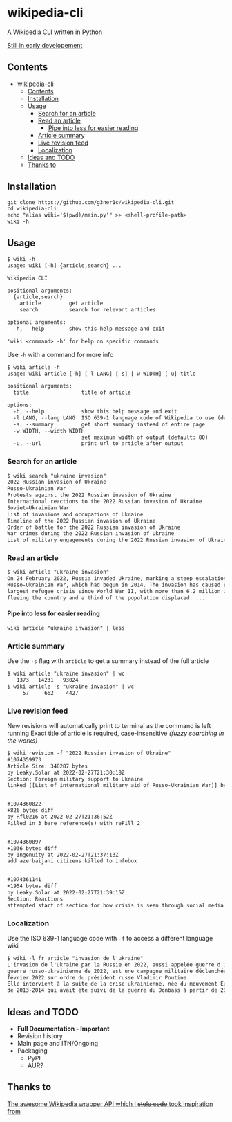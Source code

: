 # wikipedia-cli

A Wikipedia CLI written in Python

[Still in early developement](#ideas-and-todo)

## Contents

- [wikipedia-cli](#wikipedia-cli)
  - [Contents](#contents)
  - [Installation](#installation)
  - [Usage](#usage)
    - [Search for an article](#search-for-an-article)
    - [Read an article](#read-an-article)
      - [Pipe into less for easier reading](#pipe-into-less-for-easier-reading)
    - [Article summary](#article-summary)
    - [Live revision feed](#live-revision-feed)
    - [Localization](#localization)
  - [Ideas and TODO](#ideas-and-todo)
  - [Thanks to](#thanks-to)

## Installation

```txt
git clone https://github.com/g3ner1c/wikipedia-cli.git
cd wikipedia-cli
echo "alias wiki='$(pwd)/main.py'" >> <shell-profile-path>
wiki -h
```

## Usage

```txt
$ wiki -h
usage: wiki [-h] {article,search} ...

Wikipedia CLI

positional arguments:
  {article,search}
    article         get article
    search          search for relevant articles

optional arguments:
  -h, --help        show this help message and exit

'wiki <command> -h' for help on specific commands
```

Use `-h` with a command for more info

```txt
$ wiki article -h
usage: wiki article [-h] [-l LANG] [-s] [-w WIDTH] [-u] title

positional arguments:
  title                 title of article

options:
  -h, --help            show this help message and exit
  -l LANG, --lang LANG  ISO 639-1 language code of Wikipedia to use (default: en)
  -s, --summary         get short summary instead of entire page
  -w WIDTH, --width WIDTH
                        set maximum width of output (default: 80)
  -u, --url             print url to article after output
```

### Search for an article

```txt
$ wiki search "ukraine invasion"
2022 Russian invasion of Ukraine
Russo-Ukrainian War
Protests against the 2022 Russian invasion of Ukraine
International reactions to the 2022 Russian invasion of Ukraine
Soviet–Ukrainian War
List of invasions and occupations of Ukraine
Timeline of the 2022 Russian invasion of Ukraine
Order of battle for the 2022 Russian invasion of Ukraine
War crimes during the 2022 Russian invasion of Ukraine
List of military engagements during the 2022 Russian invasion of Ukraine
```

### Read an article

```txt
$ wiki article "ukraine invasion"
On 24 February 2022, Russia invaded Ukraine, marking a steep escalation of the
Russo-Ukrainian War, which had begun in 2014. The invasion has caused Europe's
largest refugee crisis since World War II, with more than 6.2 million Ukrainians
fleeing the country and a third of the population displaced. ...
```

#### Pipe into less for easier reading

```txt
wiki article "ukraine invasion" | less
```

### Article summary

Use the `-s` flag with `article` to get a summary instead of the full article

```txt
$ wiki article "ukraine invasion" | wc
   1373   14231   93024
$ wiki article -s "ukraine invasion" | wc
     57     662    4427
```

### Live revision feed

New revisions will automatically print to terminal as the command is left running
Exact title of article is required, case-insensitive *(fuzzy searching in the works)*

```txt
$ wiki revision -f "2022 Russian invasion of Ukraine"
#1074359973
Article Size: 348287 bytes
by Leaky.Solar at 2022-02-27T21:30:18Z
Section: Foreign military support to Ukraine
linked [[List of international military aid of Russo-Ukrainian War]] by see also template


#1074360822
+826 bytes diff
by Rfl0216 at 2022-02-27T21:36:52Z
Filled in 3 bare reference(s) with reFill 2


#1074360897
+1036 bytes diff
by Ingenuity at 2022-02-27T21:37:13Z
add azerbaijani citizens killed to infobox


#1074361141
+1954 bytes diff
by Leaky.Solar at 2022-02-27T21:39:15Z
Section: Reactions
attempted start of section for how crisis is seen through social media
```

### Localization

Use the ISO 639-1 language code with `-f` to access a different language wiki

```txt
$ wiki -l fr article "invasion de l'ukraine"
L'invasion de l'Ukraine par la Russie en 2022, aussi appelée guerre d'Ukraine ou
guerre russo-ukrainienne de 2022, est une campagne militaire déclenchée le 24
février 2022 sur ordre du président russe Vladimir Poutine.
Elle intervient à la suite de la crise ukrainienne, née du mouvement Euromaïdan
de 2013-2014 qui avait été suivi de la guerre du Donbass à partir de 2014. ...
```

## Ideas and TODO

- **Full Documentation - Important**
- Revision history
- Main page and ITN/Ongoing
- Packaging
  - PyPI
  - AUR?

## Thanks to

[The awesome Wikipedia wrapper API which I ~~stole code~~ took inspiration from](https://github.com/goldsmith/Wikipedia)
